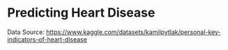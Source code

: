 # Predicting Heart Disease

Data Source: https://www.kaggle.com/datasets/kamilpytlak/personal-key-indicators-of-heart-disease

